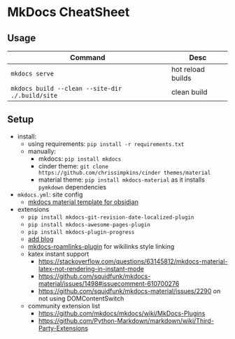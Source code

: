 # MkDocs CheatSheet

## Usage

|Command|Desc|
|-------|----|
|`mkdocs serve`|hot reload builds|
|`mkdocs build --clean --site-dir ./.build/site`|clean build|

## Setup

- install:
  - using requirements: `pip install -r requirements.txt`
  - manually:
    - mkdocs: `pip install mkdocs`
    - cinder theme: `git clone https://github.com/chrissimpkins/cinder themes/material`
    - material theme: `pip install mkdocs-material` as it installs `pymkdown` dependencies
- `mkdocs.yml`: site config
  - [mkdocs material template for obsidian](https://github.com/jobindj/obsidian-publish-mkdocs)
- extensions
  - `pip install mkdocs-git-revision-date-localized-plugin`
  - `pip install mkdocs-awesome-pages-plugin`
  - `pip install mkdocs-plugin-progress`
  - [add blog](https://github.com/fmaida/mkdocs-blog-plugin)
  - [mkdocs-roamlinks-plugin](https://github.com/Jackiexiao/mkdocs-roamlinks-plugin) for wikilinks style linking
  - katex instant support
    - <https://stackoverflow.com/questions/63145812/mkdocs-material-latex-not-rendering-in-instant-mode>
    - <https://github.com/squidfunk/mkdocs-material/issues/1498#issuecomment-610700276>
    - <https://github.com/squidfunk/mkdocs-material/issues/2290> on not using DOMContentSwitch
  - community extension list
    - <https://github.com/mkdocs/mkdocs/wiki/MkDocs-Plugins>
    - <https://github.com/Python-Markdown/markdown/wiki/Third-Party-Extensions>
